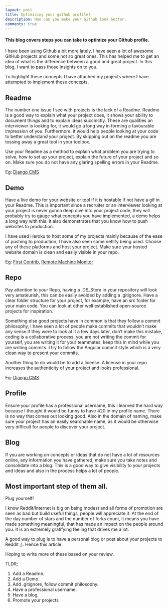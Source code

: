 ```yaml
---
layout: post
title: Optimizing your github profile!
description: How can you make your Github look better.
comments: true
---
```

#### This blog covers steps you can take to optimize your Github profile.

I have been using Github a bit more lately, I have seen a lot of awesome GitHub projects and some not so great ones. This has helped me to get an idea of what is the difference between a good and great project. In this blog, I want to pass those insights on to you. 

To highlight these concepts I have attached my projects where I have attempted to implement these concepts.

## Readme  

The number one issue I see with projects is the lack of a Readme. Readme is a good way to explain what your project does, it shows your ability to document things and to explain ideas succinctly. These are qualities an interviewer is looking for, it would go a long way in forming a favourable impression of you. Furthermore, it would help people looking at your code to better understand your project. By skipping out on the readme you are tossing away a great tool in your toolbox. 

Use your Readme as a method to explain what problem you are trying to solve, how to set up your project, explain the future of your project and so on. Make sure you do not have any glaring spelling errors in your Readme.   

Eg:
[Django CMS](https://github.com/krishnanunnir/django-knode-cms)

## Demo
Have a live demo for your website or tool if it is hostable if not have a gif in your Readme. This is important since a recruiter or an interviewer looking at your project is never gonna deep dive into your project code, they will probably try to gauge what concepts you have implemented, a demo helps a long way with this. It also demonstrates that you know how to push websites to production.

I have used Heroku to host some of my projects mainly because of the ease of pushing to production, I have also seen some netlify being used. Choose any of these platforms and host your project. Make sure your hosted website domain is clean and easily visible in your repo.  

Eg:
[First Contrib](https://github.com/krishnanunnir/opensource-first-contrib-search), 
[Remote Machine Monitor](https://github.com/krishnanunnir/Remote-Machine-Monitor)

## Repo
Pay attention to your Repo, having a  .DS_Store in your repository will look very amateurish, this can be easily avoided by adding a .gitignore. Have a clear folder structure for your project, for example, have an src folder for your main code. You can look at other well established open-source projects for inspiration. 

Something else good projects have in common is that they follow a commit philosophy, I have seen a lot of people make commits that wouldn’t make any sense if they were to look at it a few days later, don’t make this mistake, coding is a collaborative process, you are not writing the commit for yourself, you are writing it for your teammates, keep this in mind while you are writing commits. I try to follow the Angular commit style which is a very clean way to present your commits.

Another thing to do would be to add a license. A license in your repo increases the authenticity of your project and looks professional.

 Eg: [Django CMS](https://github.com/krishnanunnir/django-knode-cms)

## Profile

Ensure your profile has a professional username, this I learned the hard way because I thought it would be funny to have 420 in my profile name. There is no way that comes out looking good. Also in the domain of naming, make sure your project has an easily searchable name, as it would be otherwise very difficult for people to discover your project. 

## Blog 

If you are working on concepts or ideas that do not have a lot of resources online, any information you have gathered, make sure you take notes and consolidate into a blog. This is a good way to give visibility to your projects and ideas and also in the process helps a lot of people.

## Most important step of them all.
Plug yourself!

I know Reddit/Internet is big on being modest and all forms of promotion are seen as bad but build useful things, people will appreciate it. At the end of the day number of stars and the number of forks count, it means you have made something meaningful, that has made an impact on the people around you. It is an extremely gratifying feeling that drives me a lot.

A good way to plug is to have a personal blog or post about your projects to Reddit ;). Hence this article. 

Hoping to write more of these based on your review.  

TLDR;
1. Add a Readme.  
2. Add a Demo.  
3. Add .gitignore, follow commit philosophy.  
4. Have a professional username.  
5. Have a blog.  
6. Promote your projects